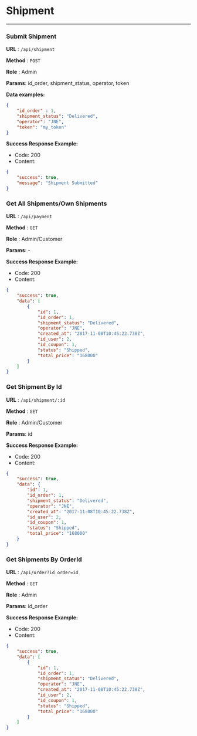 # Shipment
-----

### Submit Shipment 

**URL** : `/api/shipment`

**Method** : `POST`

**Role** : Admin

**Params**: id_order, shipment_status, operator, token

**Data examples:**
```json
{
    "id_order" : 1,
    "shipment_status": "Delivered",
    "operator": "JNE",
    "token": "my_token"
}
```
**Success Response Example:**
- Code: 200
- Content:
```json
{
    "success": true,
    "message": "Shipment Submitted"
}
```

### Get All Shipments/Own Shipments 

**URL** : `/api/payment`

**Method** : `GET`

**Role** : Admin/Customer


**Params**: -

**Success Response Example:**
- Code: 200
- Content:
```json
{
    "success": true,
    "data": [
        {
            "id": 1,
            "id_order": 1,
            "shipment_status": "Delivered",
            "operator": "JNE",
            "created_at": "2017-11-08T10:45:22.738Z",
            "id_user": 2,
            "id_coupon": 1,
            "status": "Shipped",
            "total_price": "168000"
        }
    ]
}
```

### Get Shipment By Id

**URL** : `/api/shipment/:id`

**Method** : `GET`

**Role** : Admin/Customer

**Params**: id

**Success Response Example:**
- Code: 200
- Content:
```json
{
    "success": true,
    "data": {
        "id": 1,
        "id_order": 1,
        "shipment_status": "Delivered",
        "operator": "JNE",
        "created_at": "2017-11-08T10:45:22.738Z",
        "id_user": 2,
        "id_coupon": 1,
        "status": "Shipped",
        "total_price": "168000"
    }
}
```

### Get Shipments By OrderId

**URL** : `/api/order?id_order=id`

**Method** : `GET`

**Role** : Admin

**Params**: id_order

**Success Response Example:**
- Code: 200
- Content:
```json
{
    "success": true,
    "data": [
        {
            "id": 1,
            "id_order": 1,
            "shipment_status": "Delivered",
            "operator": "JNE",
            "created_at": "2017-11-08T10:45:22.738Z",
            "id_user": 2,
            "id_coupon": 1,
            "status": "Shipped",
            "total_price": "168000"
        }
    ]
}
```
